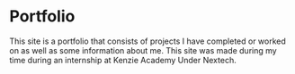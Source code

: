 # Portfolio
This site is a portfolio that consists of projects I have completed or worked on as well as some information about me. This site was made during my time during an internship at Kenzie Academy Under Nextech.
